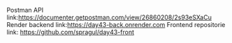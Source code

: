 Postman API link:https://documenter.getpostman.com/view/26860208/2s93eSXaCu
Render backend link:https://day43-back.onrender.com
Frontend repositorie link: https://github.com/spragul/day43-front
